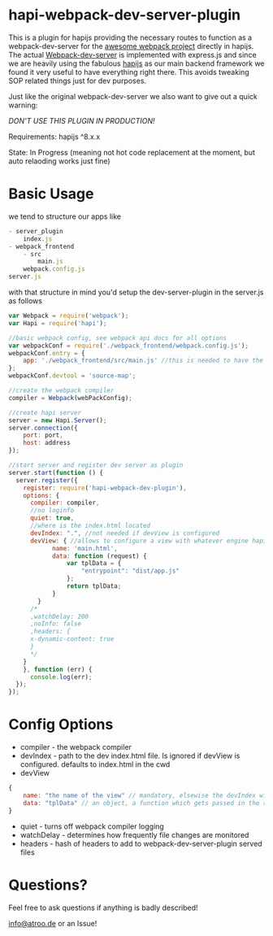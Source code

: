 hapi-webpack-dev-server-plugin
==============================

This is a plugin for hapijs providing the necessary routes to function as a webpack-dev-server for the [awesome webpack project](http://webpack.github.io/) directly in hapijs. The actual [Webpack-dev-server](https://github.com/webpack/webpack-dev-server) is implemented with express.js and since we are heavily using the fabulous [hapijs](http://hapijs.com/) as our main backend framework we found it very useful to have everything right there. This avoids tweaking SOP related things just for dev purposes.

Just like the original webpack-dev-server we also want to give out a quick warning: 

*DON'T USE THIS PLUGIN IN PRODUCTION!*

Requirements: hapijs ^8.x.x

State: In Progress (meaning not hot code replacement at the moment, but auto relaoding works just fine)

Basic Usage
=====

we tend to structure our apps like
```javascript
- server_plugin
    index.js
- webpack_frontend
    - src
        main.js
    webpack.config.js
server.js
```

with that structure in mind you'd setup the dev-server-plugin in the server.js as follows

```javascript
var Webpack = require('webpack');
var Hapi = require('hapi');

//basic webpack config, see webpack api docs for all options
var webpackConf = require('./webpack_frontend/webpack.config.js');
webpackConf.entry = {
    app: './webpack_frontend/src/main.js' //this is needed to have the correct relative paths for the webpack compiler which now runs from the base dir rather than from webpack_frontend
};
webpackConf.devtool = 'source-map';

//create the webpack compiler
compiler = Webpack(webPackConfig);

//create hapi server
server = new Hapi.Server();
server.connection({
	port: port,
	host: address
});

//start server and register dev server as plugin
server.start(function () {
  server.register({
    register: require('hapi-webpack-dev-plugin'),
    options: {
      compiler: compiler,
      //no loginfo
      quiet: true,
      //where is the index.html located
      devIndex: ".", //not needed if devView is configured
      devView: { //allows to configure a view with whatever engine hapi has been configured to induce e.e. session information on startup
            name: 'main.html',
            data: function (request) {
                var tplData = {
                    "entrypoint": "dist/app.js"
                };
                return tplData;
            }
        }
      /*
      ,watchDelay: 200
      ,noInfo: false
      ,headers: {
      x-dynamic-content: true
      }
      */
    }
    }, function (err) {
      console.log(err);
  });
});

```

Config Options
==============

<ul>
	<li>compiler - the webpack compiler</li>
	<li>devIndex - path to the dev index.html file. Is ignored if devView is configured. defaults to index.html in the cwd</li>
	<li>devView</li>
</ul>

```javascript
{
	name: "the name of the view" // mandatory, elsewise the devIndex will be used
	data: "tplData" // an object, a function which gets passed in the request, or empty - data is supposed to determine tplData for the view
}
```

<ul>
	<li>
		quiet - turns off webpack compiler logging
	</li>
	<li>watchDelay - determines how frequently file changes are monitored</li>
	<li>headers - hash of headers to add to webpack-dev-server-plugin served files</li>
</ul>


Questions?
==============

Feel free to ask questions if anything is badly described!

info@atroo.de or an Issue!



